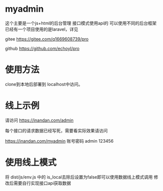 # myadmin

这个主要是一个js+html的后台管理 接口模式使用api的 可以使用不同的后台框架
已经有一个项目使用的是laravel，详见 

gitee
https://gitee.com/q1669608739/pro

github
https://github.com/echoyl/pro



# 使用方法
clone到本地后部署到 localhost中访问。

# 线上示例

请访问 https://inandan.com/admin

每个接口的请求数据已经写死，需要看实际效果请访问

https://inandan.com/myadmin
账号密码 admin 123456

# 使用线上模式
将 dist/js/env.js 中的 is_local去除后设置为false即可以使用数据线上模式调用
修改后需要自行实现接口api获取数据
